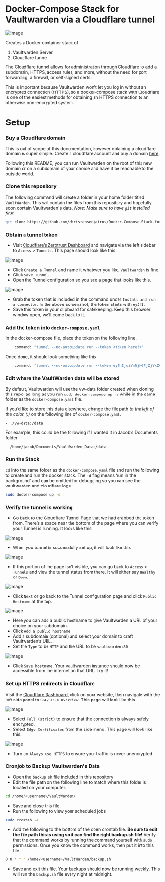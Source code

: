 # Docker-Compose Stack for Vaultwarden via a Cloudflare tunnel

![image](https://user-images.githubusercontent.com/58751387/215606494-8c5d30fe-10d9-4ec1-8061-6d1522b2dc74.png)

Creates a Docker container stack of
1. Vaultwarden Server
2. Cloudflare tunnel

The Cloudflare tunnel allows for administration through Cloudflare to add a subdomain, HTTPS,  access rules, and more, without the need for port forwarding, a firewall, or self-signed certs. 

This is important because Vaultwarden won't let you log in without an encrypted connection (HTTPS), so a docker-compose stack with Cloudflare is one of the easiest methods for obtaining an HTTPS connection to an otherwise non-encrypted system.

# Setup
### Buy a Cloudflare domain
This is out of scope of this documentation, however obtaining a cloudflare domain is super simple. Create a cloudflare account and buy a domain [here](https://www.cloudflare.com/products/registrar/). 

Following this README, you can run Vaultwarden on the root of this new domain or on a subdomain of your choice and have it be reachable to the outside world.

### Clone this repository
The following command will create a folder in your home folder titled `VaultWarden`. This will contain the files from this repository and hopefully soon contain Vaultwarden's data. 
*Note: Make sure to have `git` installed first.*
```bash
git clone https://github.com/christensenjairus/Docker-Compose-Stack-for-Vaultwarden-Cloudflared.git ~/VaultWarden && cd ~/VaultWarden
```

### Obtain a tunnel token
* Visit [Cloudflare’s Zerotrust Dashboard](https://dash.teams.cloudflare.com) and navigate via the left sidebar to `Access` > `Tunnels`. This page should look like this.

![image](https://user-images.githubusercontent.com/58751387/215606516-292461b1-b0a4-4721-8d64-69857db5f57e.png)

* Click `Create a Tunnel` and name it whatever you like. `Vaultwarden` is fine.
* Click `Save Tunnel`.
* Open the Tunnel configuration so you see a page that looks like this.

![image](https://user-images.githubusercontent.com/58751387/215606609-af0549fc-30fd-423c-92cf-9a6048f0acc7.png)

* Grab the token that is included in the command under `Install and run a connector`. In the above screenshot, the token starts with `eyJhI`. 
* Save this token in your clipboard for safekeeping. Keep this browser window open, we’ll come back to it.

### Add the token into `docker-compose.yaml`
In the docker-compose file, place the token on the following line.
```bash
    command: "tunnel --no-autoupdate run --token <token here!>"
```
Once done, it should look something like this
```bash
    command: "tunnel --no-autoupdate run --token eyJhIjoiYmNjMGFjZjYxZGM1Mzk2MzkxNjBhZjNhM2I4YTNjMTEiLCJ0IjoiYTg1YjczNWYtNTdjOC00ZGNmLTk2ZDgtMzkxNWEyNGI2OTAyIiwicyI6IllqRmxZV0ppTkRVdFlUazVNeTAwTlRjeExUZzNNekF0WWpZNFpqVm1NV1l5WldNNCJ9"
```

### Edit where the VaultWarden data will be stored
By default, Vaultwarden will use the vw-data folder created when cloning this repo, as long as you run `sudo docker-compose up -d` while in the same folder as the `docker-compose.yaml` file. 

If you’d like to store this data elsewhere, change the file path *to the left of the colon (:)* on the following line of `docker-compose.yaml`.
```bash
- ./vw-data:/data 
```
For example, this could be the following if I wanted it in Jacob’s Documents folder
```bash
- /home/jacob/Documents/VaultWarden_Data:/data
```

### Run the Stack
`cd` into the same folder as the `docker-compose.yaml` file and run the following to create and run the docker stack. The `-d` flag means ‘run in the background’ and can be omitted for debugging so you can see the vaultwarden and cloudflare logs.
```bash
sudo docker-compose up -d
```

### Verify the tunnel is working
* Go back to the Cloudflare Tunnel Page that we had grabbed the token from. There’s a space near the bottom of the page where you can verify your Tunnel is running. It looks like this

![image](https://user-images.githubusercontent.com/58751387/215606907-15cd8876-3b75-4ffd-8231-eafad885b1a8.png)

* When you tunnel is successfully set up, it will look like this

![image](https://user-images.githubusercontent.com/58751387/215606954-4ed8ba02-c119-46b9-bbd3-7a11fe58ce58.png)

* If this portion of the page isn’t visible, you can go back to `Access` > `Tunnels` and view the tunnel status from there. It will either say `Healthy` or `Down`.

![image](https://user-images.githubusercontent.com/58751387/215606983-c6e43555-352a-4af4-92b5-d50b89877777.png)

* Click `Next` or go back to the Tunnel configuration page and click `Public Hostname` at the top.  

![image](https://user-images.githubusercontent.com/58751387/215607025-54919f47-3789-4b3d-9646-7fb70c3ba226.png)

* Here you can add a public hostname to give Vaultwarden a URL of your choice on your subdomain. 
* Click `Add a public hostname`
* Add a subdomain (optional) and select your domain to craft Vaultwarden’s URL.
* Set the `Type` to be `HTTP` and the URL to be `vaultwarden:80`

![image](https://user-images.githubusercontent.com/58751387/215608263-52fbb225-591d-45d8-9692-c3e2cbf932c1.png)

* Click `Save hostname`.
Your vaultwarden instance should now be accessible from the internet on that URL. Try it!

### Set up HTTPS redirects in Cloudflare
Visit the [Cloudflare Dashboard](https://dash.cloudflare.com), click on your website, then navigate with the left side panel to `SSL/TLS` > `Overview`. This page will look like this

![image](https://user-images.githubusercontent.com/58751387/215607191-dea25891-ab4f-4774-bd0b-24f553dedbec.png)

* Select `Full (strict)` to ensure that the connection is always safely encrypted.
* Select `Edge Certificates` from the side menu. This page will look like this. 

![image](https://user-images.githubusercontent.com/58751387/215607241-21675706-ba8e-4599-b561-8d793ad5eabd.png)

* Turn on `Always use HTTPS` to ensure your traffic is never unencrypted.

### Cronjob to Backup Vaultwarden's Data
* Open the `backup.sh` file included in this repository
* Edit the file path on the following line to match where this folder is located on your computer.
```bash
cd /home/<username>/VaultWarden/
```
* Save and close this file.
* Run the following to view your scheduled jobs
```bash
sudo crontab -e
```
* Add the following to the bottom of the open crontab file. **Be sure to edit the file path this is using so it can find the right backup.sh file!** Verify that the command works by running the command yourself with `sudo` permissions. Once you know the command works, then put it into this file.
```bash
0 0 * * * /home/<username>/VaultWarden/backup.sh
```
* Save and exit this file. 
Your backups should now be running weekly. This will run the `backup.sh` file every night at midnight.  
